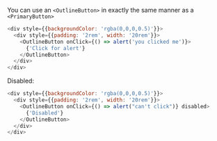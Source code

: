 You can use an `<OutlineButton>` in exactly the same manner as a `<PrimaryButton>`

```js
<div style={{backgroundColor: 'rgba(0,0,0,0.5)'}}>
  <div style={{padding: '2rem', width: '20rem'}}>
    <OutlineButton onClick={() => alert('you clicked me')}>
      {'Click for alert'}
    </OutlineButton>
  </div>
</div>
```

Disabled:

```js
<div style={{backgroundColor: 'rgba(0,0,0,0.5)'}}>
  <div style={{padding: '2rem', width: '20rem'}}>
    <OutlineButton onClick={() => alert("can't click")} disabled>
      {'Disabled'}
    </OutlineButton>
  </div>
</div>
```
